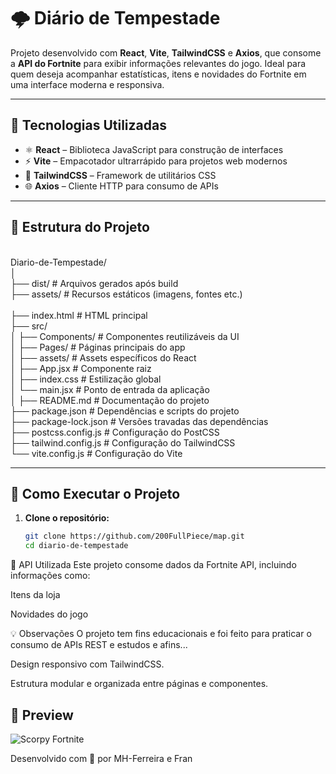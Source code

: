 # 🌩️ Diário de Tempestade

Projeto desenvolvido com **React**, **Vite**, **TailwindCSS** e **Axios**, que consome a **API do Fortnite** para exibir informações relevantes do jogo. Ideal para quem deseja acompanhar estatísticas, itens e novidades do Fortnite em uma interface moderna e responsiva.

---

## 🧰 Tecnologias Utilizadas

- ⚛️ **React** – Biblioteca JavaScript para construção de interfaces
- ⚡ **Vite** – Empacotador ultrarrápido para projetos web modernos
- 🎨 **TailwindCSS** – Framework de utilitários CSS
- 🌐 **Axios** – Cliente HTTP para consumo de APIs

---

## 📁 Estrutura do Projeto
<br>
Diario-de-Tempestade/
<br>
│
<br>
├── dist/ # Arquivos gerados após build
<br>
├── assets/ # Recursos estáticos (imagens, fontes etc.)<br>
<br>
├── index.html # HTML principal
<br>
├── src/
<br>
│ ├── Components/ # Componentes reutilizáveis da UI
<br>
│ ├── Pages/ # Páginas principais do app
<br>
│ ├── assets/ # Assets específicos do React
<br>
│ ├── App.jsx # Componente raiz
<br>
│ ├── index.css # Estilização global
<br>
│ └── main.jsx # Ponto de entrada da aplicação
<br>
│
├── README.md # Documentação do projeto
<br>
├── package.json # Dependências e scripts do projeto
<br>
├── package-lock.json # Versões travadas das dependências
<br>
├── postcss.config.js # Configuração do PostCSS
<br>
├── tailwind.config.js # Configuração do TailwindCSS
<br>
└── vite.config.js # Configuração do Vite
<br>


---

## 🚀 Como Executar o Projeto

1. **Clone o repositório:**
   ```bash
   git clone https://github.com/200FullPiece/map.git
   cd diario-de-tempestade

🔗 API Utilizada
Este projeto consome dados da Fortnite API, incluindo informações como:

Itens da loja

Novidades do jogo

💡 Observações
O projeto tem fins educacionais e foi feito para praticar o consumo de APIs REST e estudos e afins...

Design responsivo com TailwindCSS.

Estrutura modular e organizada entre páginas e componentes.

## 📸 Preview

![Scorpy Fortnite](https://media1.tenor.com/m/JIlyiCzfyuQAAAAd/scorpy-fortnite-scorpy.gif)





Desenvolvido com 💙 por MH-Ferreira e Fran
